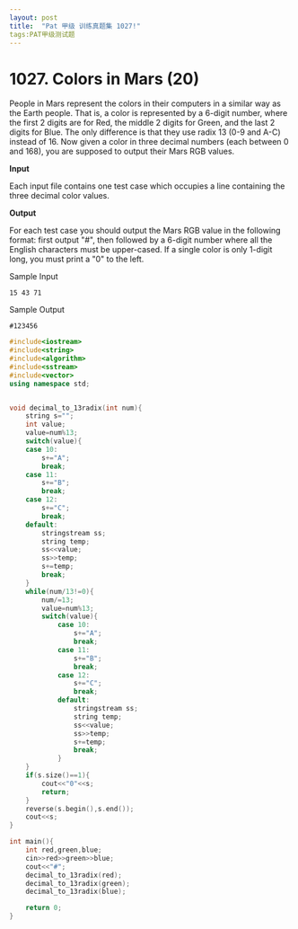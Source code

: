 ```yaml
---
layout: post
title:  "Pat 甲级 训练真题集 1027!"
tags:PAT甲级测试题
---
```

# 1027. Colors in Mars (20)

People in Mars represent the colors in their computers in a similar way as the Earth people.  That is, a color is represented by a 6-digit number, where the first 2 digits are for Red, the middle 2 digits for Green, and the last 2 digits  for Blue.  The only difference is that they use radix 13 (0-9 and A-C) instead of 16.  Now given a color in three decimal numbers (each between 0 and 168), you are supposed to output their Mars RGB values.

**Input**

Each input file contains one test case which occupies a line containing the three decimal color values.  

**Output**

For each test case you should output the Mars RGB value in the following format: first output "#", then followed by a 6-digit number where all the English characters must be upper-cased.  If a single color is only 1-digit long, you must print a "0" to the left. 

Sample Input

```
15 43 71

```

Sample Output

```
#123456
```





```c++
#include<iostream>
#include<string>
#include<algorithm>
#include<sstream>
#include<vector>
using namespace std;


void decimal_to_13radix(int num){
	string s="";
	int value;
	value=num%13;
	switch(value){
	case 10:
		s+="A";
		break;
	case 11:
		s+="B";
		break;
	case 12:
		s+="C";
		break;
	default:
		stringstream ss;
		string temp;
		ss<<value;
		ss>>temp;
		s+=temp;
		break;
	}
	while(num/13!=0){
		num/=13;
		value=num%13;
		switch(value){
			case 10:
				s+="A";
				break;
			case 11:
				s+="B";
				break;
			case 12:
				s+="C";
				break;
			default:
				stringstream ss;
				string temp;
				ss<<value;
				ss>>temp;
				s+=temp;
				break;
			}
	}
	if(s.size()==1){
		cout<<"0"<<s;
		return;
	}
	reverse(s.begin(),s.end());
	cout<<s;
}

int main(){
	int red,green,blue;
	cin>>red>>green>>blue;
	cout<<"#";
	decimal_to_13radix(red);
	decimal_to_13radix(green);
	decimal_to_13radix(blue);

	return 0;
}
```